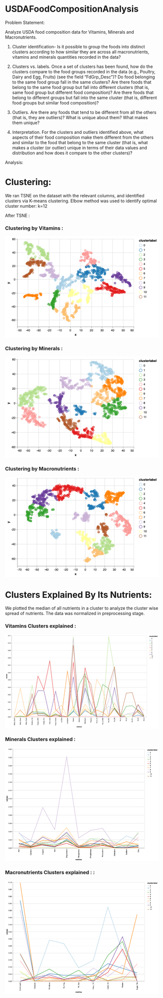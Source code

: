 # USDAFoodCompositionAnalysis

 
Problem Statement:

Analyze USDA food composition data for Vitamins, Minerals and Macronutrients.

1. Cluster identification- Is it possible to group the foods into distinct clusters according to how similar they are across all macronutrients, vitamins and minerals quantities recorded in the data?


2. Clusters vs. labels. Once a set of clusters has been found, how do the clusters compare to the food groups recorded in the data (e.g., Poultry, Dairy and Egg, Fruits) (see the field “FdGrp_Desc”)?
Do food belonging to the same food group fall in the same clusters?
Are there foods that belong to the same food group but fall into different clusters (that is, same food group but different food composition)?
Are there foods that belong to different groups but fall into the same cluster (that is, different food groups but similar food composition)?

3. Outliers. Are there any foods that tend to be different from all the others (that is, they are outliers)? What is unique about them? What makes them unique?


4. Interpretation. For the clusters and outliers identified above, what aspects of their food composition make them different from the others and similar to the food that belong to the same cluster (that is, what makes a cluster (or outlier) unique in terms of their data values and distribution and how does it compare to the other clusters)?



Analysis:


# Clustering:

We ran TSNE on the dataset with the relevant columns, and identified clusters via K-means clustering. Elbow method was used to identify optimal cluster number: k=12

After TSNE :

### Clustering by Vitamins :

![Clusters](/images/visualization-106.png)

### Clustering by Minerals :

![Clusters](/images/visualization-113.png)

### Clustering by Macronutrients :

![Clusters](/images/visualization-120.png)



# Clusters Explained By Its Nutrients:

We plotted the median of all nutrients in a cluster to analyze the cluster wise spread of nutrients. The data was normalized in preprocessing stage.


### Vitamins Clusters explained :

![Clusters](/images/visualization-108.png)

### Minerals Clusters explained :

![Clusters](/images/visualization-115.png)

### Macronutrients Clusters explained : :

![Clusters](/images/visualization-122.png)

